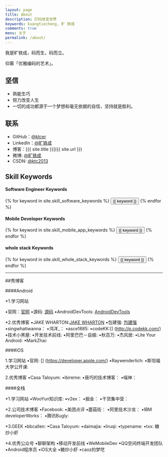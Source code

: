 ```yaml
---
layout: page
title: About
description: 打码改变世界
keywords: kuangtiecheng, 旷 铁成
comments: true
menu: 关于
permalink: /about/
---
```


我是旷铁成，码而生，码而立。

仰慕「优雅编码的艺术」。

## 坚信

* 熟能生巧
* 努力改变人生
* 一切的成功都源于一个梦想和毫无依据的自信，坚持就是胜利。

## 联系

* GitHub：[@ktcer](https://github.com/ktcer)
* LinkedIn：[@旷铁成](http://www.linkedin.com/in/铁成-旷-4aba7295?trk=nav_responsive_tab_profile)
* 博客：[{{ site.title }}]({{ site.url }})
* 微博: [@旷铁成](http://weibo.com/旷铁成)
* CSDN: [@ktc2013](http://my.csdn.net/qq_19827707)

## Skill Keywords

#### Software Engineer Keywords
<div class="btn-inline">
    {% for keyword in site.skill_software_keywords %}
    <button class="btn btn-outline" type="button">{{ keyword }}</button>
    {% endfor %}
</div>

#### Mobile Developer Keywords
<div class="btn-inline">
    {% for keyword in site.skill_mobile_app_keywords %}
    <button class="btn btn-outline" type="button">{{ keyword }}</button>
    {% endfor %}
</div>

#### whole stack Keywords
<div class="btn-inline">
    {% for keyword in site.skill_whole_stack_keywords %}
    <button class="btn btn-outline" type="button">{{ keyword }}</button>
    {% endfor %}
</div>

----------

##秀博客
 
####Android

*1.学习网站


•官网：[官网](https://developer.android.com/index.html)
•源码: [源码](http://source.android.com/)
•AndroidDevTools: [AndroidDevTools](http://www.androiddevtools.cn/)

*2.优秀博客
•JAKE WHARTON:[JAKE WHARTON]( http://jakewharton.com/)
•包建强: [包建强](http://blog.csdn.net/jspandasp)
•singwhatiwanna：[](http://blog.csdn.net/singwhatiwanna)
•鸿洋_：[](http://blog.csdn.net/lmj623565791)
•asce1885: [](http://www.jianshu.com/users/4ef984470da8/latest_articles)
•codeKK:[] (http://p.codekk.com/)
•技术小黑屋: [](http://droidyue.com/)
•开发技术前线: [](http://www.devtf.cn/)
•阿里巴巴－自娱: [](http://myeyeofjava.iteye.com/)
•秋百万: [](http://www.liaohuqiu.net/cn/)
•杰风居: [](http://jayfeng.com/)
•Lite Your Android: [](http://litesuits.com/)
•MarkZhai: [](http://blog.zhaiyifan.cn/)

####iOS

1.学习网站
•官网: [] (https://developer.apple.com/)
•Raywenderlich: [](https://www.raywenderlich.com/)
•斯坦福大学公开课: [](http://open.163.com/special/opencourse/ios8.html)

2.优秀博客
•Casa Taloyum: [](http://casatwy.com/)
•ibireme: [](http://blog.ibireme.com/)
•唐巧的技术博客： [](http://blog.devtang.com/)
•喵神： [](https://onevcat.com/)

####全栈

*1.学习网站
•WooYun知识库:   [](http://drops.wooyun.org/)
•v2ex：[](http://www.v2ex.com/)
•掘金：[](https://xitu.io/)
•干货集中营：[](http://gank.io/)

*2.公司技术博客
•Facebook: [](https://www.facebook.com/Engineering/timeline)
•美团点评[](：http://tech.meituan.com/)
•蘑菇街：[](http://mogu.io/)
•阿里技术沙龙：[](http://club.alibabatech.org/)
•IBM developerWorks：[](http://www.ibm.com/developerworks/cn/java/)
•腾讯Bugly: [](http://bugly.qq.com/bbs/portal.php)

*3.GEEK
•bbcallen: [](https://github.com/bbcallen)
•Casa Taloyum: [](http://casatwy.com/)
•daimajia: [](https://github.com/daimajia)
•liruqi:[](http://liruqi.info/)
•typename:[]( http://blog.csdn.net/typename)
•txx: 糖炒小虾

*4.优秀公众号
•聊聊架构
•移动开发前线
•WeMobileDev
•QQ空间终端开发团队
•Android程序员
•iOS大全
•糖炒小虾
•caoz的梦呓


